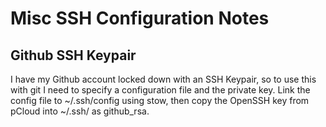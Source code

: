 # Misc SSH Configuration Notes

## Github SSH Keypair

I have my Github account locked down with an SSH Keypair, so to use this
with git I need to specify a configuration file and the private key. Link
the config file to ~/.ssh/config using stow, then copy the OpenSSH key
from pCloud into ~/.ssh/ as github_rsa.
